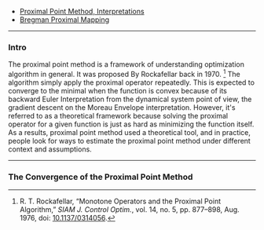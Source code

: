 - [Proximal Point Method, Interpretations](Proximal%20Methods/Proximal%20Point%20Method,%20Interpretations.md)
- [Bregman Proximal Mapping](Bregman%20Proximal%20Mapping.md)


---
### **Intro**

The proximal point method is a framework of understanding optimization algorithm in general. 
It was proposed By Rockafellar back in 1970. [^1]
The algorithm simply apply the proximal operator repeatedly. 
This is expected to converge to the minimal when the function is convex because of its backward Euler Interpretation from the dynamical system point of view, the gradient descent on the Moreau Envelope interpretation. 
However, it's referred to as a theoretical framework because solving the proximal operator for a given function is just as hard as minimizing the function itself. 
As a results, proximal point method used a theoretical tool, and in practice, people look for ways to estimate the proximal point method under different context and assumptions. 

---
### **The Convergence of the Proximal Point Method**




[^1]:R. T. Rockafellar, “Monotone Operators and the Proximal Point Algorithm,” _SIAM J. Control Optim._, vol. 14, no. 5, pp. 877–898, Aug. 1976, doi: [10.1137/0314056](https://doi.org/10.1137/0314056).
